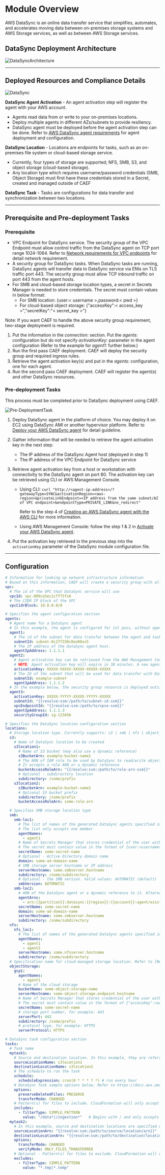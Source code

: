 # Module Overview

AWS DataSync is an online data transfer service that simplifies, automates, and accelerates moving data between on-premises storage systems and AWS Storage services, as well as between AWS Storage services.

## DataSync Deployment Architecture

![DataSyncArchitecture](../../../constructs/L3/utility/datasync-l3-construct/docs/DataSync-Architecture.png)

***

## Deployed Resources and Compliance Details

![DataSync](../../../constructs/L3/utility/datasync-l3-construct/docs/DataSync-Deployment.png)

**DataSync Agent Activation** - An agent activation step will register the agent with your AWS account.

* Agents read data from or write to your on-premises locations.
* Deploy multiple agents in different AZs/subnets to provide resiliency.
* DataSync agent must be deployed before the agent activation step can be done. Refer to [AWS DataSync agent requirements](https://docs.aws.amazon.com/datasync/latest/userguide/agent-requirements.html) for agent deployment and configuration.

**DataSync Location** - Locations are endpoints for tasks, such as an on-premises file system or cloud-based storage service.

* Currently, four types of storage are supported; NFS, SMB, S3, and object storage (cloud-based storage).
* Any location type which requires username/password credentials (SMB, Object Storage) must first have these credentials stored in a Secret, created and managed outside of CAEF

**DataSync Task** - Tasks are configurations for data transfer and synchronization between two locations.

***

## Prerequisite and Pre-deployment Tasks

### Prerequisite

* VPC Endpoint for DataSync service. The security group of the VPC Endpoint must allow control traffic from the DataSync agent on TCP port range 1024-1064. Refer to [Network requirements for VPC endpoints](https://docs.aws.amazon.com/datasync/latest/userguide/datasync-network.html#using-vpc-endpoint) for detail network requirement.
* A security group for DataSync tasks. When DataSync tasks are running, DataSync agents will transfer data to DataSync service via ENIs on TLS traffic port 443. The security group must allow TCP inbound traffic on port 443 from the agent hosts.
* For SMB and cloud-based storage location types, a secret in Secrets Manager is needed to store credentials. The secret must contain values in below format:
  * For SMB location: {user:< username >,password:< pwd >}
  * For cloud-based object storage: {"accessKey":< access_key >","secretKey":"< secret_key >"}

Note: If you want CAEF to handle the above security group requirement, two-stage deployment is required.

1. Put the information in the *connection:* section. Put the *agents:* configuration but do not specify *activationKey:* parameter in the agent configuration (Refer to the example for *agent1:* further below.)
2. Run the first pass CAEF deployment. CAEF will deploy the security group and required ingress rules.
3. Retrieve the agent activation key(s) and put in the *agents:* configuration, one for each agent.
4. Run the second pass CAEF deployment. CAEF will register the agent(s) and other DataSync resources.

### Pre-deployment Tasks

This process must be completed prior to DataSync deployment using CAEF.

![Pre-DeploymentTask](../../../constructs/L3/utility/datasync-l3-construct/docs/DataSync-pre-deployment.png)

1. Deploy DataSync agent in the platform of choice. You may deploy it on EC2 using DataSync AMI or another hypervisor platform. Refer to [Deploy your AWS DataSync agent](https://docs.aws.amazon.com/datasync/latest/userguide/deploy-agents.html) for detail guideline.

2. Gather information that will be needed to retrieve the agent activation key in the next step:
   * The IP address of the DataSync Agent host (deployed in step 1)
   * The IP address of the VPC Endpoint for DataSync service

3. Retrieve agent activation key from a host or workstation with connectivity to the DataSync agent on port 80. The activation key can be retrieved using CLI or AWS Management Console.

   * Using CLI:
     `curl "http://<agent-ip-address>/?gatewayType=SYNC&activationRegion=<aws-region>&privateLinkEndpoint=<IP address from the same subnet/AZ of VPC endpoint>&endpointType=PRIVATE_LINK&no_redirect"`

     Refer to the step 4 of [Creating an AWS DataSync agent with the AWS CLI](https://docs.aws.amazon.com/datasync/latest/userguide/create-agent-cli.html) for more information.

   * Using AWS Management Console: follow the step 1 & 2 in [Activate your AWS DataSync agent](https://docs.aws.amazon.com/datasync/latest/userguide/activate-agent.html).

4. Put the activation key retrieved in the previous step into the `activationKey` parameter of the DataSync module configuration file.

***

## Configuration

```yaml
# Information for looking up network infrastructure information
# Based on this information, CAEF will create a security group with all required ingress rules and attach to the existing VPC endpoint for datasync service
vpc:
  # The id of the VPC that DataSync service will use
  vpcId: vpc-009ce5ec1cff75fx6
  # The CIDR IP block of the VPC
  vpcCidrBlock: 10.0.0.0/8

# Specifies the agent configuration section
agents:
  # Agent name for a DataSync agent
  # In this example, the agent is configured for 1st pass, without agent activation key specified.
  agent1:
    # The id of the subnet for data transfer between the agent and task.
    subnetId: subnet-0c27f330c0ea98xx5
    # The IP address of the DataSync agent host.
    agentIpAddress: 1.1.1.1
  agent2:
    # Agent activation key can be retrieved from the AWS Management Console (please refer to [Activate your AWS DataSync agent](https://docs.aws.amazon.com/datasync/latest/userguide/activate-agent.html) for more detail) or from the CLI (refer to [Creating an AWS DataSync agent with the AWS CLI](https://docs.aws.amazon.com/datasync/latest/userguide/create-agent-cli.html) for more detail.)
    # NOTE: Agent activation key will expire in 30 minutes. A new agent activation key is needed when a previous deployment failed and rolled back and the activation key has been used.
    activationKey: XXXXX-XXXXX-XXXXX-XXXXX-XXXXX
    # The ID of the subnet that will be used for data transfer with DataSync elastic network interfaces/ENIs.
    subnetId: example-subnet    
    agentIpAddress: 1.1.1.2
  # In the example below, the security group resource is deployed outside CAEF. All below information are required.
  agent3:
    activationKey: XXXXX-YYYYY-XXXXX-YYYYY-XXXXX
    subnetId: "{{resolve:ssm:/path/to/subnet-id-ssm}}"
    vpcEndpointId: "{{resolve:ssm:/path/to/vpce-ssm}}"
    agentIpAddress: 1.1.1.3
    securityGroupId: sg-123456

# Specifies the DataSync location configuration section
locations:
  # Storage location type. Currently supports: s3 | smb | nfs | object_storage
  s3:
    # Name of DataSync location to be created
    s3location1:
      # Name of S3 bucket (may also use a dynamic reference)
      s3BucketArn: example-bucket-name1
      # The ARN of IAM role to be used by DataSync to read/write object in S3 location
      # It accepts a role ARN or a dynamic reference
      bucketAccessRoleArn: "{{resolve:ssm:/path/to/role-arn-ssm}}"
      # Optional - subdirectory location
      subdirectory: /some/prefix
    s3location2:
      s3BucketArn: example-bucket-name2
      # Optional S3 bucket prefix
      subdirectory: /some/prefix
      bucketAccessRoleArn: some-role-arn

  # Specifies SMB storage location type
  smb:
    smb-loc1:
      # The list of names of the generated DataSync agents specified in the above `agents` configuration section.
      # The list only accepts one member
      agentNames:
        - agent1
      # Name of Secrets Manager that stores credential of the user with permission to read/write to SMB volume
      # The secret must contain value in the format of {user:<username>,password:<pwd>}
      secretName: some-secret-name
      # Optional - Active Directory domain name
      domain: some-ad-domain-name
      # SMB storage server hostname or IP address
      serverHostname: some.smbserver.hostname
      subdirectory: /some/subdirectory
      # Optional - the SMB version. Valid values: AUTOMATIC (default) | SMB2 | SMB3
      smbVersion: AUTOMATIC
    smb-loc2:
      # ARN of the DataSync agent or a dynamic reference to it. Alternatively, use agentNames with referring to the generated DataSync agent name specified in the above `agents` configuration section. Use this only when the agent registration process was done outside CAEF.
      agentArns:
        - arn:{{partition}}:datasync:{{region}}:{{account}}:agent/existing-agent-id
      secretName: some-secret-name
      domain: some-ad-domain-name
      serverHostname: some.smbserver.hostname
      subdirectory: /some/subdirectory
  nfs:
    nfs_loc1:
      # The list of names of the generated DataSync agents specified in the above `agents` configuration section.
      agentNames:
        - agent1
        - agent2
      serverHostname: some.nfsserver.hostname
      subdirectory: /some/subdirectory
  # Specification name for cloud-managed storage location. Refer to [New for AWS DataSync – Move Data Between AWS and Other Public Locations](https://aws.amazon.com/blogs/aws/new-for-aws-datasync-move-data-between-aws-and-google-cloud-storage-or-aws-and-microsoft-azure-files/) for a more detail explanation.
  objectStorage:
    gcp1:
      agentNames:
        - agent1
      # Name of the cloud storage
      bucketName: some-object-storage-name
      serverHostname: some-object-storage.endpoint.hostname
      # Name of Secrets Manager that stores credential of the user with permission to read/write to the cloud-based object storage
      # The secret must contain value in the format of {"accessKey":<access_key>","secretKey":"<secret_key>"} 
      secretName: some-secret-name
      # storage port number, for example: 443
      serverPort: 443
      subdirectory: /some/prefix
      # protocol type, for example: HTTPS
      serverProtocol: HTTPS

# DataSync task configuration section
tasks:
  # Task name
  mytask1:
    # Source and destination location. In this example, they are referred to by the names specified in the agent section of the configuration file
    sourceLocationName: s3location1
    destinationLocationName: s3location2
    # The schedule to run the task
    schedule:
      scheduleExpression: cron(0 * * * ? *) # run every hour
    # DataSync Task sample options below. Refer to https://docs.aws.amazon.com/AWSCloudFormation/latest/UserGuide/aws-properties-datasync-task-options.html for complete options.
    options:
      preserveDeletedFiles: PRESERVE
      transferMode: CHANGED
    # Pattern(s) for files to include. CloudFormation will only accept 1 member in the includes list.
    includes:
      - filterType: SIMPLE_PATTERN
        value: "/data*|/ingestion*"   # Begins with / and only accepts asterisk at the most right position
  mytask2:
    # In this example, source and destination locations are specified using locations. Use this parameters only for existing locations that have been created outside CAEF. Otherwise, use sourceLocationName and destinationLocationName.
    sourceLocationArn: "{{resolve:ssm:/path/to/source/location/arn}}"
    destinationLocationArn: "{{resolve:ssm:/path/to/destination/location/arn}}"
    options:
      transferMode: CHANGED
      verifyMode: ONLY_FILES_TRANSFERRED
    # Optional - Pattern(s) for files to exclude. CloudFormation will only accept 1 member in the excludes list. Use | delimiter for multiple values.
    excludes:
      - filterType: SIMPLE_PATTERN
        value: "*.tmp|*.temp"  
```
